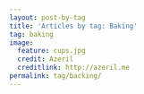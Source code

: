 ```yaml
---
layout: post-by-tag  
title: 'Articles by tag: Baking'  
tag: baking  
image:  
  feature: cups.jpg  
  credit: Azeril  
  creditlink: http://azeril.me  
permalink: tag/backing/  
---
```

